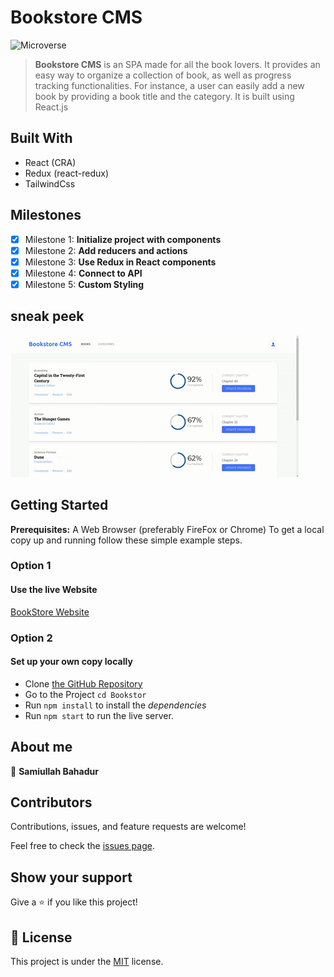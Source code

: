 # Bookstore CMS

![Microverse](https://img.shields.io/badge/Microverse-blueviolet)

> **Bookstore CMS** is an SPA made for all the book lovers. It provides an easy way to organize a collection of book, as well as progress tracking functionalities. For instance, a user can easily add a new book by providing a book title and the category.
> It is built using React.js

## Built With

- React (CRA)
- Redux (react-redux)
- TailwindCss

## Milestones

- [x] Milestone 1: **Initialize project with components**
- [x] Milestone 2: **Add reducers and actions**
- [x] Milestone 3: **Use Redux in React components**
- [x] Milestone 4: **Connect to API**
- [x] Milestone 5: **Custom Styling**

## sneak peek

![Application GIF](./public/images/bookstorecms.gif)

## Getting Started

**Prerequisites:** A Web Browser (preferably FireFox or Chrome)
To get a local copy up and running follow these simple example steps.

### **Option 1**

#### Use the live Website

[BookStore Website](https://bookstor1.herokuapp.com/)

### **Option 2**

#### Set up your own copy locally

- Clone [the GitHub Repository](https://github.com/samiullahbahadur/Bookstore)
- Go to the Project `cd Bookstor`
- Run `npm install` to install the _dependencies_
- Run `npm start` to run the live server.


## About me

👤 **Samiullah Bahadur**


## Contributors

Contributions, issues, and feature requests are welcome!

Feel free to check the [issues page](../../issues/).

## Show your support

Give a ⭐️ if you like this project!

## 📝 License

This project is under the [MIT](./LICENSE) license.
